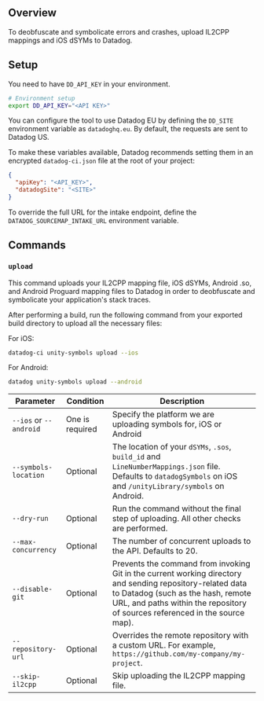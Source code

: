 ## Overview

To deobfuscate and symbolicate errors and crashes, upload IL2CPP mappings and iOS dSYMs to Datadog.

## Setup

You need to have `DD_API_KEY` in your environment.

```bash
# Environment setup
export DD_API_KEY="<API KEY>"
```

You can configure the tool to use Datadog EU by defining the `DD_SITE` environment variable as `datadoghq.eu`. By default, the requests are sent to Datadog US.

To make these variables available, Datadog recommends setting them in an encrypted `datadog-ci.json` file at the root of your project:

```json
{
  "apiKey": "<API_KEY>",
  "datadogSite": "<SITE>"
}
```

To override the full URL for the intake endpoint, define the `DATADOG_SOURCEMAP_INTAKE_URL` environment variable.

## Commands

### `upload`

This command uploads your IL2CPP mapping file, iOS dSYMs, Android .so, and Android Proguard mapping files to Datadog in order to deobfuscate and symbolicate your application's stack traces.

After performing a build, run the following command from your exported build directory to upload all the necessary files:

For iOS:
```bash
datadog-ci unity-symbols upload --ios
```

For Android:
```bash
datadog unity-symbols upload --android
```

| Parameter | Condition | Description |
|-----------|-----------|-------------|
| `--ios` or `--android` | One is required | Specify the platform we are uploading symbols for, iOS or Android |
| `--symbols-location`  | Optional | The location of your `dSYMs`, `.sos`, `build_id` and `LineNumberMappings.json` file.  Defaults to `datadogSymbols` on iOS and `/unityLibrary/symbols` on Android. |
| `--dry-run` | Optional | Run the command without the final step of uploading. All other checks are performed. |
| `--max-concurrency` | Optional | The number of concurrent uploads to the API. Defaults to 20. |
| `--disable-git`    | Optional | Prevents the command from invoking Git in the current working directory and sending repository-related data to Datadog (such as the hash, remote URL, and paths within the repository of sources referenced in the source map). |
| `--repository-url` | Optional | Overrides the remote repository with a custom URL. For example, `https://github.com/my-company/my-project`. |
| `--skip-il2cpp` | Optional | Skip uploading the IL2CPP mapping file. |
